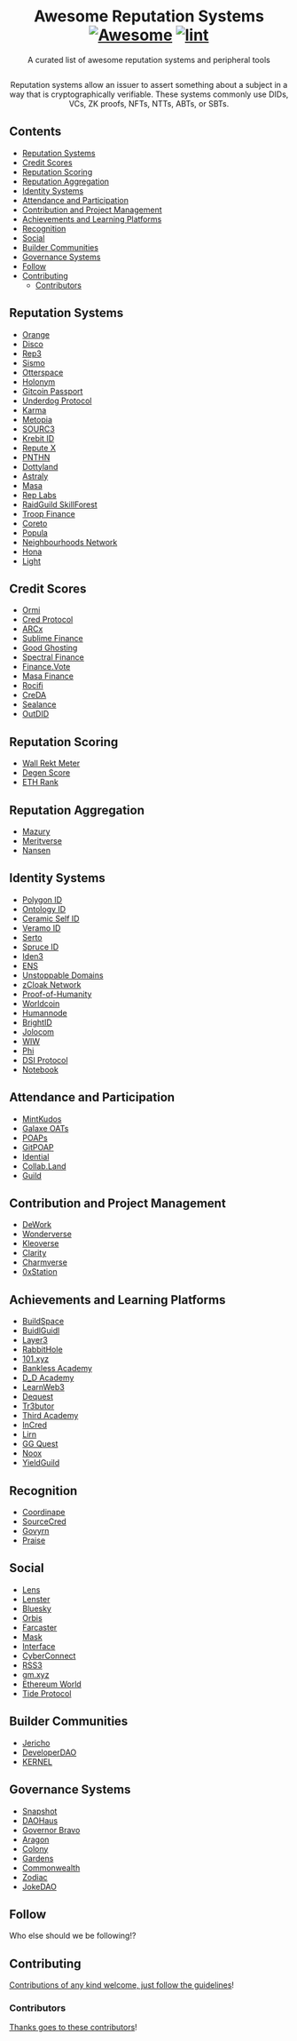 <div align="center">

<!-- title -->

<!--lint ignore no-dead-urls-->

# Awesome Reputation Systems [![Awesome](https://awesome.re/badge.svg)](https://awesome.re) [![lint](https://github.com/MantisClone/awesome-reputation-systems/actions/workflows/lint.yaml/badge.svg)](https://github.com/MantisClone/awesome-reputation-systems/actions/workflows/lint.yaml)

<!-- subtitle -->

A curated list of awesome reputation systems and peripheral tools

<!-- image -->

<a href="" target="_blank" rel="noopener noreferrer">
  <img src="" />
</a>

<!-- description -->

Reputation systems allow an issuer to assert something about a subject in a way
that is cryptographically verifiable. These systems commonly use DIDs, VCs,
ZK proofs, NFTs, NTTs, ABTs, or SBTs.

</div>

<!-- TOC -->

## Contents

- [Reputation Systems](#reputation-systems)
- [Credit Scores](#credit-scores)
- [Reputation Scoring](#reputation-scoring)
- [Reputation Aggregation](#reputation-aggregation)
- [Identity Systems](#identity-systems)
- [Attendance and Participation](#attendance-and-participation)
- [Contribution and Project Management](#contribution-and-project-management)
- [Achievements and Learning Platforms](#achievements-and-learning-platforms)
- [Recognition](#recognition)
- [Social](#social)
- [Builder Communities](#builder-communities)
- [Governance Systems](#governance-systems)
- [Follow](#follow)
- [Contributing](#contributing)
  - [Contributors](#contributors)

<!-- CONTENT -->

## Reputation Systems

- [Orange](https://www.orangeprotocol.io/)
- [Disco](https://www.disco.xyz/)
- [Rep3](https://rep3.gg/)
- [Sismo](https://www.sismo.io/)
- [Otterspace](https://www.otterspace.xyz/)
- [Holonym](https://holonym.id/)
- [Gitcoin Passport](https://passport.gitcoin.co/)
- [Underdog Protocol](https://www.underdogprotocol.com/)
- [Karma](https://www.showkarma.xyz/)
- [Metopia](https://metopia.gitbook.io/metopia-docs/#what-is-metopia)
- [SOURC3](https://twitter.com/SOURC3xyz)
- [Krebit ID](https://krebit.id/)
- [Repute X](https://twitter.com/repute_x)
- [PNTHN](https://pnthn.xyz/)
- [Dottyland](https://dottyland.xyz/)
- [Astraly](https://twitter.com/AstralyXYZ)
- [Masa](https://twitter.com/getmasafi)
- [Rep Labs](https://twitter.com/Rep_labs)
- [RaidGuild SkillForest](https://hackmd.io/@Bau/SJGt7DIZo)
- [Troop Finance](https://www.troop.finance/)
- [Coreto](https://tapx.link/coreto)
- [Popula](https://popula.io/)
- [Neighbourhoods Network](https://neighbourhoods.network/)
- [Hona](https://www.hona.io/)
- [Light](https://light.so/home)

## Credit Scores

- [Ormi](https://www.ormilabs.xyz/)
- [Cred Protocol](https://www.credprotocol.com/)
- [ARCx](https://arcx.money/)
- [Sublime Finance](https://sublime.finance/)
- [Good Ghosting](https://goodghosting.com/)
- [Spectral Finance](https://www.spectral.finance/)
- [Finance.Vote](https://financevote.readthedocs.io/en/latest/content/whitepaper/13_digital_identity.html)
- [Masa Finance](https://www.masa.finance/)
- [Rocifi](https://roci.fi/)
- [CreDA](https://www1.creda.app/home)
- [Sealance](https://www.sealance.io/)
- [OutDID](https://www.outdid.io/)

## Reputation Scoring

- [Wall Rekt Meter](https://www.wall.app/rekt-meter)
- [Degen Score](https://degenscore.com/)
- [ETH Rank](https://www.ethrank.io/)

## Reputation Aggregation

- [Mazury](https://app.mazury.xyz/)
- [Meritverse](https://www.meritverse.xyz/)
- [Nansen](https://www.nansen.ai/)

## Identity Systems

- [Polygon ID](https://polygon.technology/polygon-id/)
- [Ontology ID](https://ontio.github.io/documentation/ontology_DID_en.html)
- [Ceramic Self ID](https://developers.ceramic.network/reference/self-id/)
- [Veramo ID](https://veramo.io/)
- [Serto](https://www.serto.id/)
- [Spruce ID](https://www.spruceid.com/)
- [Iden3](https://iden3.io/)
- [ENS](https://ens.domains/)
- [Unstoppable Domains](https://unstoppabledomains.com/)
- [zCloak Network](https://zkid.app/)
- [Proof-of-Humanity](https://www.proofofhumanity.id/)
- [Worldcoin](https://worldcoin.org/)
- [Humannode](https://humanode.io/)
- [BrightID](https://www.brightid.org/)
- [Jolocom](https://twitter.com/GETJolocom)
- [WIW](https://wiw.io/)
- [Phi](https://philand.xyz/)
- [DSI Protocol](https://linktr.ee/dsiprotocol)
- [Notebook](https://notebook-6.gitbook.io/notebook-docs-1.0/)

## Attendance and Participation

- [MintKudos](https://mintkudos.xyz/)
- [Galaxe OATs](https://galxe.com/)
- [POAPs](https://poap.xyz/)
- [GitPOAP](https://www.gitpoap.io/)
- [Idential](https://www.idential.xyz/)
- [Collab.Land](https://collab.land/)
- [Guild](https://alpha.guild.xyz/)

## Contribution and Project Management

- [DeWork](https://dework.xyz/)
- [Wonderverse](https://www.wonderverse.xyz/)
- [Kleoverse](https://kleoverse.com/badges)
- [Clarity](https://www.clarity.so/)
- [Charmverse](https://www.charmverse.io/)
- [0xStation](https://www.station.express/)

## Achievements and Learning Platforms

- [BuildSpace](https://buildspace.so/)
- [BuidlGuidl](https://buidlguidl.com/)
- [Layer3](https://beta.layer3.xyz/)
- [RabbitHole](https://rabbithole.gg/)
- [101.xyz](https://101.xyz/)
- [Bankless Academy](https://app.banklessacademy.com/)
- [D_D Academy](https://academy.developerdao.com/)
- [LearnWeb3](https://learnweb3.io/)
- [Dequest](https://linktr.ee/dequest)
- [Tr3butor](https://app.tr3butor.io/)
- [Third Academy](https://www.third.academy/)
- [InCred](https://goincred.com/)
- [Lirn](https://www.lirn.io/)
- [GG Quest](https://twitter.com/gg_quest_gg)
- [Noox](https://noox.world/)
- [YieldGuild](https://twitter.com/YieldGuild)

## Recognition

- [Coordinape](https://coordinape.com/)
- [SourceCred](https://sourcecred.io/)
- [Govyrn](https://t.co/sljWmyHQ0y)
- [Praise](https://givepraise.xyz/)

## Social

- [Lens](https://lens.xyz/)
- [Lenster](https://lenster.xyz/)
- [Bluesky](https://blueskyweb.xyz/)
- [Orbis](https://orbis.club/)
- [Farcaster](https://www.farcaster.xyz/)
- [Mask](https://mask.io/)
- [Interface](https://www.interface.social/)
- [CyberConnect](https://link3.to/cyberconnect)
- [RSS3](https://rss3.io/)
- [gm.xyz](https://gm.xyz/)
- [Ethereum World](https://ethereum.world/)
- [Tide Protocol](https://www.tideprotocol.xyz/)

## Builder Communities

- [Jericho](https://www.jericho.gg/)
- [DeveloperDAO](https://www.developerdao.com/)
- [KERNEL](https://www.kernel.community/en/)

## Governance Systems

- [Snapshot](https://snapshot.org/#/)
- [DAOHaus](https://daohaus.club/)
- [Governor Bravo](https://compound.finance/docs/governance)
- [Aragon](https://aragon.org/aragon-govern)
- [Colony](https://colony.io/)
- [Gardens](https://gardens.1hive.org/#/home)
- [Commonwealth](https://commonwealth.im/)
- [Zodiac](https://github.com/gnosis/zodiac)
- [JokeDAO](https://www.jokedao.io/)

<!-- END CONTENT -->

## Follow

<!-- list people worth following on social sites (Twitter, LinkedIn, GitHub, YouTube etc.) -->

Who else should we be following!?

## Contributing

[Contributions of any kind welcome, just follow the guidelines](contributing.md)!

### Contributors

[Thanks goes to these contributors](https://github.com/MantisClone/awesome-reputation-systems/graphs/contributors)!
